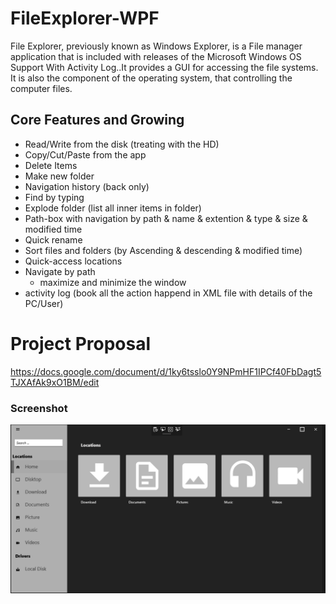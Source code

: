 # FileExplorer-WPF
File Explorer, previously known as Windows Explorer, is a  File manager application that is included with releases of the Microsoft Windows OS Support With Activity Log..It provides a GUI for accessing the file systems. It is also the component of the operating system, that controlling the computer files. 
## Core Features and Growing
  - Read/Write from the disk (treating with the HD)
  - Copy/Cut/Paste from the app
  - Delete Items
  - Make new folder
  - Navigation history (back only)
  - Find by typing
  - Explode folder (list all inner items in folder)
  - Path-box with navigation by path & name & extention & type & size & modified time 
  - Quick rename
  - Sort files and folders (by Ascending & descending & modified time)
  - Quick-access locations
  - Navigate by path
	- maximize and minimize the window
  - activity log (book all the action happend in XML file with details of the PC/User)
# Project Proposal
https://docs.google.com/document/d/1ky6tsslo0Y9NPmHF1IPCf40FbDagt5TJXAfAk9xO1BM/edit
### Screenshot

![Dayoftheweek_alcohol](https://github.com/AmiinaAhmed/FileExplorer-WPF/blob/master/Screenshot/Capture.png)


